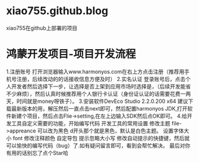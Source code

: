 # xiao755.github.blog
xiao755在github上部署的项目
# 鸿蒙开发项目-项目开发流程
1.注册账号
打开浏览器输入www.harmonyos.com在右上方点击注册（推荐用手机号注册，后续改动的的话接收信息方便及时）
2.实名认证
登录账号后，点击个人开发者然后选择下一步，让选择是否上架到应用市场时选择是，（后续开发能省不少麻烦），然后认真时候推荐用个人银行卡认证（身份证认证的话需要花费一两天，时间就是money呀铁子）。
3.安装软件DevEco Studio 2.2.0.200 x64
建议下载最新版本的用，解压然后一直点击next即可，然后配置harmonyos JDK,打开软件新建个项目，然后点击Flie->setting,在左上边输入SDK然后点OK即可。
4.给开发工具自定义需要的功能，开始编写代码
开发工具的常用设置
修改主题 file->appreance 可以改为黑色 d开头那个就是黑色，默认是白色主题。
设置字体大小 font
修改注释颜色
自定导包
提示忽略大小写
修改自动提示的快捷键，然后就可以愉快的编写代码（bug）了.如有疑问留言即可，看到会帮忙解决。
最后对你有用的话别忘了点个Star哈

